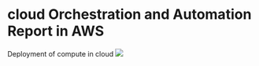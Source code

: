# cloud Orchestration and Automation Report in AWS
Deployment of compute in cloud
<img src=“https://github.com/kibomamoses/cloud-computing/blob/master/Deploy%20Compute%20in%20the%20Cloud/c1.png”>

